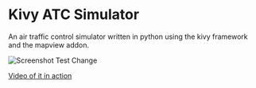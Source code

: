 # Kivy ATC Simulator
An air traffic control simulator written in python using the kivy framework and the mapview addon.

![Screenshot Test Change](http://104.128.237.41:8081/FYRP/Kivy_ATC_Simulator/raw/master/src/Kivy_ATC_Simulator/documentation/Screenshot.png)

[Video of it in action](https://youtu.be/7CPt49paNvY)

